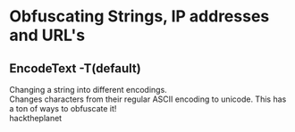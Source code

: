 # Obfuscating Strings, IP addresses and URL's
## EncodeText -T(default)
Changing a string into different encodings.  
Changes characters from their regular ASCII encoding to unicode. This has a ton of ways to obfuscate it!   
hacktheplanet<script> could turn into `hacktheplanet﹤script﹥` or `𝖍ǎ𝕔𝔨ţ𝖍ȩ𝖕ℓǎ𝖓ȩţ`  
 
## EncodeURL -U
Changes a the contents of the text into a URL encoding, with different settings of course.     
Good for attempting to bypass filters for URL's. Instead of manually changing the URL with the codes, this automagically does it for you.  
By changing all y's to URL encode 'how's your day' turns into `how's %79our da%79`   
Also supports double encoding of URL's.  

## EncodeAddress -A
Changes the DNS or ip address given to the decimal format. <b> Firefox and Chrome </b> accept a format of IP address as a group of 4 octets or in decimal, octal or mixed So, This format could be good for bypassing filters. 
Google.com(74.125.135.139)in different forms:  
Decimal: http://1249740645   
Octal:  http://0112.0175.0207.0161  
Binary: http://01001010.01111101.10000111.10001011  
Mix-up: Octal for 1,2 and normal octets for 3,4  
https://0112.0175.135.102  

Note: Binary does not work on Chrome and Firefox, haven't checked any other browsers. But, sometimes the mix-up throws insecure ip address errors. 

## How to use:
1. Download this repository with `git clone https://github.com/mdulin2/encode-library`  
2. In the same directory, run `cd ./encode-library`  
3. Run the python script! This is shown below.

The general format is below:
```
python run.py "mystring" -type_wanted -settings
```
<br/>

mystring is the string that the user wants to alter.  
typewanted: currently -T for text, -U for urls and -A for IP addresses.  
-settings: these are all the different flags that can be used. All of the flags are below:
A real example: `python run.py "hacktheplanet<script>" -T -p` will run the text obfuscater on all punctuation on hacktheplanet<script>. This results in `hacktheplanet﹤script﹥` 
```
    Modes supported:  
    -U: URL encodings --defaults to punctuation
    -T: ASCII to unicode trickery--defaults to punctuation 
    -A: Address encoding --defaults to decimal  
    -B: base encoding(under construction)  

    Flags to use:  
    -p: punctuation(u,t)  
    -c char: A single character(u,t)  
    -c -tt # # # #: the mixing of the IP address type. 0 for octal, 1 for normal octets(a)
    -k: Craziness; does the craziness thing possible(u,t)  
    -s: Script mode for all characters(t)  
    -a: Ticks on top of the characters(t)  
    -1 char spot: Replaces the 'char' with in the 'spot'(t)  
    -2 spot: Replaces the character with the URL encode(u)  
    -dd: double encode a url(u)
    -o: octal mode for the ip address(a)
    -d: decimal mode for the ip address(a) 
    -bi: binary mode for the ip address(a)

```

It should be noted that the flags are done in the order that they are thrown into. For instance, if a punctuation, with the -p flag, is encoded, then it will only be encoded this one time. So, if a -k flag, for encoding all, is used, then nothing else will happen to the other characters.  

## Closing Thoughts:
Let me know what you think about it, if you find a bug or want to help out on it! I'd love to add some other features to this.  
I plan on packaging this to be installed with pip in the future, but we'll see.   
`Email: mdulin2@zagmail.gonzaga.edu `
